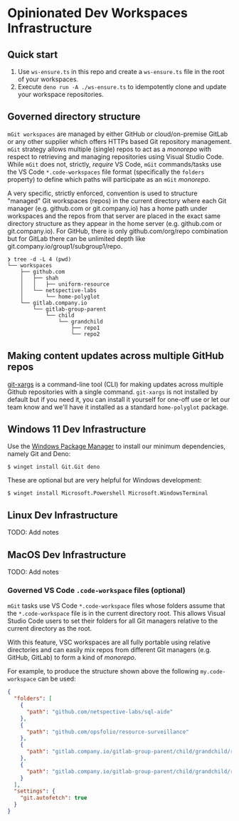 # Opinionated Dev Workspaces Infrastructure

## Quick start

1. Use `ws-ensure.ts` in this repo and create a `ws-ensure.ts` file in the root of your workspaces.
2. Execute `deno run -A ./ws-ensure.ts` to idempotently clone and update your workspace repositories.

## Governed directory structure

`mGit workspaces` are managed by either GitHub or cloud/on-premise GitLab or any other supplier which offers HTTPs based Git repository management. `mGit` strategy allows multiple (single) repos to act as a _monorepo_ with respect to retrieving and managing repositories using Visual Studio Code. While `mGit` does not, strictly, *require* VS Code, `mGit` commands/tasks use the VS Code `*.code-workspaces` file format (specifically the `folders` property) to define which paths will participate as an `mGit` _monorepo_.

A very specific, strictly enforced, convention is used to structure "managed" Git workspaces (repos) in the current directory where each Git manager (e.g. github.com or git.company.io) has a home path under workspaces and the repos from that server are placed in the exact same directory structure as they appear in the home server (e.g. github.com or git.company.io). For GitHub, there is only github.com/org/repo combination but for GitLab there can be unlimited depth like git.company.io/group1/subgroup1/repo.

```fish
❯ tree -d -L 4 (pwd)
└── workspaces
    ├── github.com
    │   ├── shah
    │   │   ├── uniform-resource
    │   └── netspective-labs
    │       └── home-polyglot
    └── gitlab.company.io
        └── gitlab-group-parent
            └── child
                └── grandchild
                    ├── repo1
                    └── repo2
```     

## Making content updates across multiple GitHub repos

[git-xargs](https://github.com/gruntwork-io/git-xargs) is a command-line tool (CLI) for making updates across multiple Github repositories with a single command. `git-xargs` is not installed by default but if you need it, you can install it yourself for one-off use or let our team know and we'll have it installed as a standard `home-polyglot` package.

## Windows 11 Dev Infrastructure

Use the
[Windows Package Manager](https://learn.microsoft.com/en-us/windows/package-manager/)
to install our minimum dependencies, namely Git and Deno:

```psh
$ winget install Git.Git deno
```

These are optional but are very helpful for Windows development:

```psh
$ winget install Microsoft.Powershell Microsoft.WindowsTerminal
```

## Linux Dev Infrastructure

TODO: Add notes

## MacOS Dev Infrastructure

TODO: Add notes

### Governed VS Code `.code-workspace` files (optional)

`mGit` tasks use VS Code `*.code-workspace` files whose folders assume that the `*.code-workspace` file is in the current directory root. This allows Visual Studio Code users to set their folders for all Git managers relative to the current directory as the root. 

With this feature, VSC workspaces are all fully portable using relative directories and can easily mix repos from different Git managers (e.g. GitHub, GitLab) to form a kind of _monorepo_.

For example, to produce the structure shown above the following `my.code-workspace` can be used:

```json
{
  "folders": [
    {
      "path": "github.com/netspective-labs/sql-aide"
    },
    {
      "path": "github.com/opsfolio/resource-surveillance"
    },
    {
      "path": "gitlab.company.io/gitlab-group-parent/child/grandchild/repo1"
    },
    {
      "path": "gitlab.company.io/gitlab-group-parent/child/grandchild/repo2"
    }
  ],
  "settings": {
    "git.autofetch": true
  }
}
```
